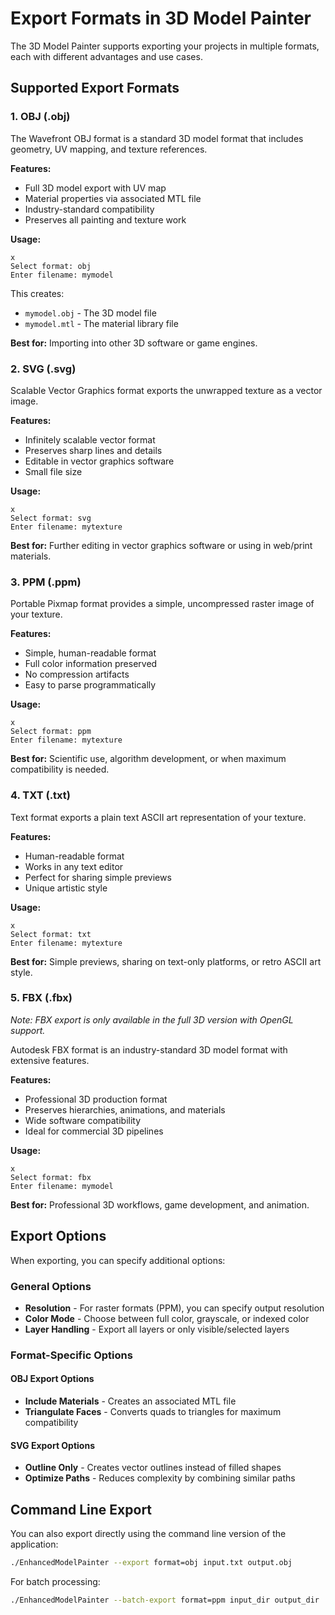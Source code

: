 # Export Formats in 3D Model Painter

The 3D Model Painter supports exporting your projects in multiple formats, each with different advantages and use cases.

## Supported Export Formats

### 1. OBJ (.obj)

The Wavefront OBJ format is a standard 3D model format that includes geometry, UV mapping, and texture references.

**Features:**
- Full 3D model export with UV map
- Material properties via associated MTL file
- Industry-standard compatibility
- Preserves all painting and texture work

**Usage:**
```
x
Select format: obj
Enter filename: mymodel
```

This creates:
- `mymodel.obj` - The 3D model file
- `mymodel.mtl` - The material library file

**Best for:** Importing into other 3D software or game engines.

### 2. SVG (.svg)

Scalable Vector Graphics format exports the unwrapped texture as a vector image.

**Features:**
- Infinitely scalable vector format
- Preserves sharp lines and details
- Editable in vector graphics software
- Small file size

**Usage:**
```
x
Select format: svg
Enter filename: mytexture
```

**Best for:** Further editing in vector graphics software or using in web/print materials.

### 3. PPM (.ppm)

Portable Pixmap format provides a simple, uncompressed raster image of your texture.

**Features:**
- Simple, human-readable format
- Full color information preserved
- No compression artifacts
- Easy to parse programmatically

**Usage:**
```
x
Select format: ppm
Enter filename: mytexture
```

**Best for:** Scientific use, algorithm development, or when maximum compatibility is needed.

### 4. TXT (.txt)

Text format exports a plain text ASCII art representation of your texture.

**Features:**
- Human-readable format
- Works in any text editor
- Perfect for sharing simple previews
- Unique artistic style

**Usage:**
```
x
Select format: txt
Enter filename: mytexture
```

**Best for:** Simple previews, sharing on text-only platforms, or retro ASCII art style.

### 5. FBX (.fbx)

*Note: FBX export is only available in the full 3D version with OpenGL support.*

Autodesk FBX format is an industry-standard 3D model format with extensive features.

**Features:**
- Professional 3D production format
- Preserves hierarchies, animations, and materials
- Wide software compatibility
- Ideal for commercial 3D pipelines

**Usage:**
```
x
Select format: fbx
Enter filename: mymodel
```

**Best for:** Professional 3D workflows, game development, and animation.

## Export Options

When exporting, you can specify additional options:

### General Options

- **Resolution** - For raster formats (PPM), you can specify output resolution
- **Color Mode** - Choose between full color, grayscale, or indexed color
- **Layer Handling** - Export all layers or only visible/selected layers

### Format-Specific Options

#### OBJ Export Options
- **Include Materials** - Creates an associated MTL file
- **Triangulate Faces** - Converts quads to triangles for maximum compatibility

#### SVG Export Options
- **Outline Only** - Creates vector outlines instead of filled shapes
- **Optimize Paths** - Reduces complexity by combining similar paths

## Command Line Export

You can also export directly using the command line version of the application:

```bash
./EnhancedModelPainter --export format=obj input.txt output.obj
```

For batch processing:

```bash
./EnhancedModelPainter --batch-export format=ppm input_dir output_dir
```